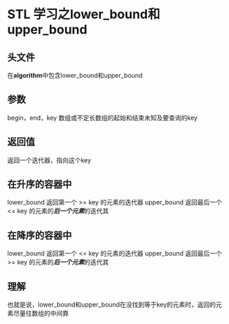 # STL 学习之lower_bound和upper_bound
 
## 头文件
在**algorithm**中包含lower_bound和upper_bound

## 参数
begin，end，key
数组或不定长数组的起始和结束未知及要查询的key

## 返回值
返回一个迭代器，指向这个key

## 在升序的容器中
lower_bound 返回第一个 >= key 的元素的迭代器
upper_bound 返回最后一个 <= key 的元素的***后一个元素***的迭代其

## 在降序的容器中
lower_bound 返回第一个 <= key 的元素的迭代器
upper_bound 返回最后一个 >= key 的元素的***后一个元素***的迭代其

## 理解
也就是说，lower_bound和upper_bound在没找到等于key的元素时，返回的元素尽量往数组的中间靠

